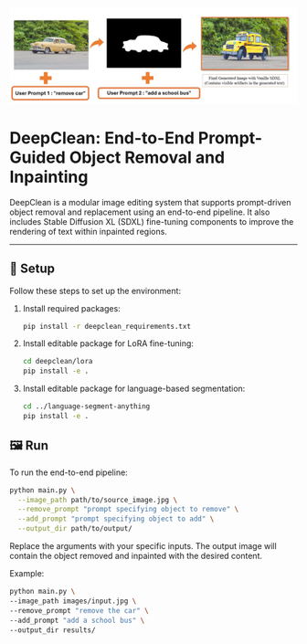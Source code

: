 <p align="center">
  <img src="DeepClean_Pipeline.jpg" alt="DeepClean Pipeline" width="800"/>
</p>

# DeepClean: End-to-End Prompt-Guided Object Removal and Inpainting

DeepClean is a modular image editing system that supports prompt-driven object removal and replacement using an end-to-end pipeline. It also includes Stable Diffusion XL (SDXL) fine-tuning components to improve the rendering of text within inpainted regions.

---

## 🚀 Setup

Follow these steps to set up the environment:

1. Install required packages:
   ```bash
   pip install -r deepclean_requirements.txt
2. Install editable package for LoRA fine-tuning:
   ```bash
   cd deepclean/lora
   pip install -e .
3. Install editable package for language-based segmentation:
   ```bash
   cd ../language-segment-anything
   pip install -e .

## 🖼️ Run
To run the end-to-end pipeline:
  ```bash
  python main.py \
    --image_path path/to/source_image.jpg \
    --remove_prompt "prompt specifying object to remove" \
    --add_prompt "prompt specifying object to add" \
    --output_dir path/to/output/

```
Replace the arguments with your specific inputs. The output image will contain the object removed and inpainted with the desired content.

Example:
  ```bash
  python main.py \
  --image_path images/input.jpg \
  --remove_prompt "remove the car" \
  --add_prompt "add a school bus" \
  --output_dir results/







